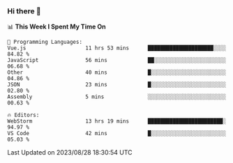 ### Hi there 👋

<!--
**asdf12303116/asdf12303116** is a ✨ _special_ ✨ repository because its `README.md` (this file) appears on your GitHub profile.

Here are some ideas to get you started:

- 🔭 I’m currently working on ...
- 🌱 I’m currently learning ...
- 👯 I’m looking to collaborate on ...
- 🤔 I’m looking for help with ...
- 💬 Ask me about ...
- 📫 How to reach me: ...
- 😄 Pronouns: ...
- ⚡ Fun fact: ...
-->

<!--START_SECTION:waka-->
📊 **This Week I Spent My Time On** 

```text
💬 Programming Languages: 
Vue.js                   11 hrs 53 mins      █████████████████████░░░░   84.82 % 
JavaScript               56 mins             ██░░░░░░░░░░░░░░░░░░░░░░░   06.68 % 
Other                    40 mins             █░░░░░░░░░░░░░░░░░░░░░░░░   04.86 % 
JSON                     23 mins             █░░░░░░░░░░░░░░░░░░░░░░░░   02.80 % 
Assembly                 5 mins              ░░░░░░░░░░░░░░░░░░░░░░░░░   00.63 % 

🔥 Editors: 
WebStorm                 13 hrs 19 mins      ████████████████████████░   94.97 % 
VS Code                  42 mins             █░░░░░░░░░░░░░░░░░░░░░░░░   05.03 % 
```


 Last Updated on 2023/08/28 18:30:54 UTC
<!--END_SECTION:waka-->

